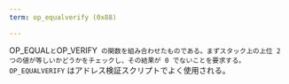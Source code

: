 ```yaml
---
term: op_equalverify (0x88)

---
```

OP_EQUAL` と `OP_VERIFY` の関数を組み合わせたものである。まずスタック上の上位 2 つの値が等しいかどうかをチェックし、その結果が 0 でないことを要求する。OP_EQUALVERIFY` はアドレス検証スクリプトでよく使用される。